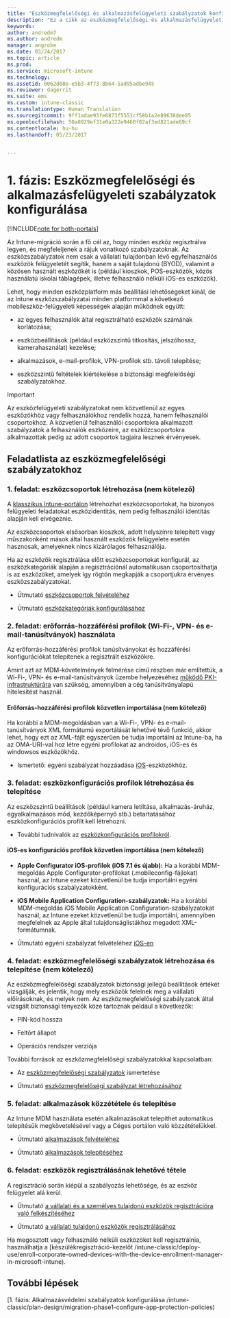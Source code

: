 ```yaml
---
title: "Eszközmegfelelőségi és alkalmazásfelügyeleti szabályzatok konfigurálása Intune-migráció során | Microsoft Docs"
description: "Ez a cikk az eszközmegfelelőségi és alkalmazásfelügyeleti szabályzatok Intune-migráció során történő konfigurálásához szükséges lépéseket ismerteti."
keywords: 
author: andredm7
ms.author: andredm
manager: angrobe
ms.date: 03/24/2017
ms.topic: article
ms.prod: 
ms.service: microsoft-intune
ms.technology: 
ms.assetid: 0062d08e-e5b3-4f73-8b64-5ad95adbe945
ms.reviewer: dagerrit
ms.suite: ems
ms.custom: intune-classic
ms.translationtype: Human Translation
ms.sourcegitcommit: 9ff1adae93fe6873f5551cf58b1a2e89638dee85
ms.openlocfilehash: 50a8929ef31e0a322e9460f82af3ed821ade69cf
ms.contentlocale: hu-hu
ms.lasthandoff: 05/23/2017


---
```


# <a name="phase-1-configure-device-compliance-and-app-management-policies"></a>1. fázis: Eszközmegfelelőségi és alkalmazásfelügyeleti szabályzatok konfigurálása

[!INCLUDE[note for both-portals](../includes/note-for-both-portals.md)]

Az Intune-migráció során a fő cél az, hogy minden eszköz regisztrálva legyen, és megfeleljenek a rájuk vonatkozó szabályzatoknak. Az eszközszabályzatok nem csak a vállalati tulajdonban lévő egyfelhasználós eszközök felügyeletét segítik, hanem a saját tulajdonú (BYOD), valamint a közösen használt eszközökét is (például kioszkok, POS-eszközök, közös használatú iskolai táblagépek, illetve felhasználó nélküli iOS-es eszközök).

Lehet, hogy minden eszközplatform más beállítási lehetőségeket kínál, de az Intune eszközszabályzatai minden platformmal a következő mobileszköz-felügyeleti képességek alapján működnek együtt:

-   az egyes felhasználók által regisztrálható eszközök számának korlátozása;

-   eszközbeállítások (például eszközszintű titkosítás, jelszóhossz, kamerahasználat) kezelése;

-   alkalmazások, e-mail-profilok, VPN-profilok stb. távoli telepítése;

-   eszközszintű feltételek kiértékelése a biztonsági megfelelőségi szabályzatokhoz.

> [!IMPORTANT]
> Az eszközfelügyeleti szabályzatokat nem közvetlenül az egyes eszközökhöz vagy felhasználókhoz rendelik hozzá, hanem felhasználói csoportokhoz. A közvetlenül felhasználói csoportokra alkalmazott szabályzatok a felhasználók eszközeire, az eszközcsoportokra alkalmazottak pedig az adott csoportok tagjaira lesznek érvényesek.

## <a name="task-list-for-device-compliance-policies"></a>Feladatlista az eszközmegfelelőségi szabályzatokhoz

### <a name="task-1-add-device-groups-optional"></a>1. feladat: eszközcsoportok létrehozása (nem kötelező)

A [klasszikus Intune-portálon](https://manage.microsoft.com/) létrehozhat eszközcsoportokat, ha bizonyos felügyeleti feladatokat eszközidentitás, nem pedig felhasználói identitás alapján kell elvégeznie.

Az eszközcsoportok elsősorban kioszkok, adott helyszínre telepített vagy műszakonként mások által használt eszközök felügyelete esetén hasznosak, amelyeknek nincs kizárólagos felhasználója.

Ha az eszközök regisztrálása előtt eszközcsoportokat konfigurál, az eszközkategóriák alapján a regisztrációnál automatikusan csoportosíthatja is az eszközöket, amelyek így rögtön megkapják a csoportjukra érvényes eszközszabályzatokat.

-   Útmutató [eszközcsoportok felvételéhez](/intune-classic/get-started/start-with-a-paid-subscription-to-microsoft-intune-step-5)

-   Útmutató [eszközkategóriák konfigurálásához](/intune-classic/deploy-use/categorize-devices-with-device-group-mapping-in-microsoft-intune)

### <a name="task-2-use-resource-access-profiles-wi-fi-vpn-and-email-certificates"></a>2. feladat: erőforrás-hozzáférési profilok (Wi-Fi-, VPN- és e-mail-tanúsítványok) használata

Az erőforrás-hozzáférési profilok tanúsítványokat és hozzáférési konfigurációkat telepítenek a regisztrált eszközökre.

Amint azt az MDM-követelmények felmérése című részben már említettük, a Wi-Fi-, VPN- és e-mail-tanúsítványok üzembe helyezéséhez [működő PKI-infrastruktúrára](/intune-classic/deploy-use/secure-resource-access-with-certificate-profiles) van szükség, amennyiben a cég tanúsítványalapú hitelesítést használ.

#### <a name="direct-import-of-resource-access-profiles-optional"></a>Erőforrás-hozzáférési profilok közvetlen importálása (nem kötelező)

Ha korábbi a MDM-megoldásban van a Wi-Fi-, VPN- és e-mail-tanúsítványok XML formátumú exportálását lehetővé tévő funkció, akkor lehet, hogy ezt az XML-fájlt egyszerűen be tudja importálni az Intune-ba, ha az OMA-URI-val hoz létre egyéni profilokat az androidos, iOS-es és windowsos eszközökhöz.

-   Ismertető: egyéni szabályzat hozzáadása [iOS](/intune-classic/deploy-use/windows-10-policy-settings-in-microsoft-intune)-eszközökhöz.

### <a name="task-3-create-and-deploy-device-configuration-profiles"></a>3. feladat: eszközkonfigurációs profilok létrehozása és telepítése

Az eszközszintű beállítások (például kamera letiltása, alkalmazás-áruház, egyalkalmazásos mód, kezdőképernyő stb.) betartatásához eszközkonfigurációs profilt kell létrehozni.

- További tudnivalók az [eszközkonfigurációs profilokról](https://docs.microsoft.com/intune/device-profile-create).

####  <a name="direct-import-of-ios-configuration-profiles-optional"></a>iOS-es konfigurációs profilok közvetlen importálása (nem kötelező)

-   **Apple Configurator iOS-profilok (iOS 7.1 és újabb):** Ha a korábbi MDM-megoldás Apple Configurator-profilokat (.mobileconfig-fájlokat) használ, az Intune ezeket közvetlenül be tudja importálni egyéni konfigurációs szabályzatokként.

-   **iOS Mobile Application Configuration-szabályzatok:** Ha a korábbi MDM-megoldás iOS Mobile Application Configuration-szabályzatokat használ, az Intune ezeket közvetlenül be tudja importálni, amennyiben megfelelnek az Apple által tulajdonságlistákhoz megadott XML-formátumnak.

- Útmutató egyéni szabályzat felvételéhez [iOS-en](/intune-classic/deploy-use/ios-policy-settings-in-microsoft-intune#custom-policy-settings)

### <a name="task-4-create-and-deploy-device-compliance-policies-optional"></a>4. feladat: eszközmegfelelőségi szabályzatok létrehozása és telepítése (nem kötelező)

Az eszközmegfelelőségi szabályzatok biztonsági jellegű beállítások értékét vizsgálják, és jelentik, hogy mely eszközök felelnek meg a vállalati előírásoknak, és melyek nem. Az eszközmegfelelőségi szabályzatok által vizsgált biztonsági tényezők közé tartoznak például a következők:

-   PIN-kód hossza

-   Feltört állapot

-   Operációs rendszer verziója

További források az eszközmegfelelőségi szabályzatokkal kapcsolatban:

-   Az [eszközmegfelelőségi szabályzatok](/intune-classic/deploy-use/introduction-to-device-compliance-policies-in-microsoft-intune) ismertetése

-   Útmutató [eszközmegfelelőségi szabályzat létrehozásához](/intune-classic/deploy-use/create-a-device-compliance-policy-in-microsoft-intune)

### <a name="task-5-publish-and-deploy-apps"></a>5. feladat: alkalmazások közzététele és telepítése

Az Intune MDM használata esetén alkalmazásokat telepíthet automatikus telepítésük megkövetelésével vagy a Céges portálon való közzétételükkel.

-   Útmutató [alkalmazások felvételéhez](/intune-classic/deploy-use/add-apps)

-   Útmutató [alkalmazások telepítéséhez](/intune-classic/deploy-use/deploy-apps)

### <a name="task-6-enable-device-enrollment"></a>6. feladat: eszközök regisztrálásának lehetővé tétele

A regisztráció során kiépül a szabályozás lehetősége, és az eszköz felügyelet alá kerül.

-   Útmutató [a vállalati és a személyes tulajdonú eszközök regisztrációra való felkészítéséhez](/intune-classic/deploy-use/enroll-devices-in-microsoft-intune)

-   Útmutató [a vállalati tulajdonú eszközök regisztrálásához](/intune-classic/deploy-use/manage-corporate-owned-devices)

Ha megosztott vagy felhasználó nélküli eszközöket kell regisztrálnia, használhatja a [készülékregisztráció-kezelőt /intune-classic/deploy-use/enroll-corporate-owned-devices-with-the-device-enrollment-manager-in-microsoft-intune).

## <a name="next-steps"></a>További lépések 

[1. fázis: Alkalmazásvédelmi szabályzatok konfigurálása /intune-classic/plan-design/migration-phase1-configure-app-protection-policies)

